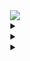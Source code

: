<div align="center">

<img src="icons8-arquivo-de-código-100.png"/>
<details><summary> </summary>
  <table>
    <tr>
      <td></td>
    </tr>
  </table>
</details>

<img src=""/>
<details><summary> </summary></details>

<img src=""/>
<details><summary> </summary></details>
</div>
